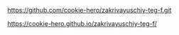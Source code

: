 https://github.com/cookie-hero/zakrivayuschiy-teg-f.git

https://cookie-hero.github.io/zakrivayuschiy-teg-f/